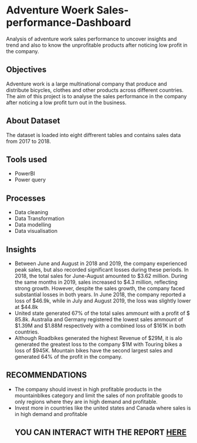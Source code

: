 # Adventure Woerk Sales-performance-Dashboard
Analysis of adventure work sales performance to uncover insights and trend and also to know the unprofitable products after noticing low profit in the company.
## Objectives
Adventure work is a large multinational company that produce and distribute bicycles, clothes and other products across different countries. The aim of this project is to analyse the sales performance in the company after noticing a low profit turn out in the business. 
## About Dataset
The dataset is loaded into eight diffrerent tables and contains sales data from 2017 to 2018. 

##  Tools used
- PowerBI
- Power query

 ##  Processes
  - Data cleaning
  - Data Transformation
  - Data modelling
  - Data visualisation

## Insights
- Between June and August in 2018 and 2019, the company experienced peak sales, but also recorded significant losses during these periods.
In 2018, the total sales for June-August amounted to $3.62 million. During the same months in 2019, sales increased to $4.3 million, reflecting strong growth. However, despite the sales 
growth, the company faced substantial losses in both years. In June 2018, the company reported a loss of $46.9k, while in July and August 2019, the loss was slightly lower at $44.8k
- United state  generated 67% of the total sales ammount with a profit of $ 85.8k. Australia and  Germany  registered the lowest sales ammount of $1.39M   and  $1.88M  respectively  with a combined loss of  $161K in both countries.
- Although Roadbikes generated the highest Revenue of $29M, it is alo generated the greatest loss to the company  $1M  with Touring bikes a loss of  $945K. Mountain bikes have the second largest sales and generated 64%  of  the profit in  the company.
## RECOMMENDATIONS
- The company should invest in high profitable products in the mountainbIkes category and limit the sales of non profitable goods to only regions where they are in high demand and profitable.
- Invest more in countries like the united states  and Canada where sales is in high demand and profitable
  ## YOU CAN INTERACT WITH THE REPORT [HERE](https://app.powerbi.com/links/Y1YYvjSfi0?ctid=ccb96040-6fe3-42f6-9f80-c6e04f2db0fc&pbi_source=linkShare)


